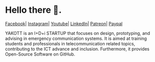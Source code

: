 # Hello there 👋.

[Facebook](https://www.facebook.com/yakott.ec/)|
[Instagram](https://www.instagram.com/yakott.ec/)|
[Youtube](https://www.youtube.com/channel/UCX0OJIAD9p3eljanX0_gtTA/)|
[LinkedIn](https://www.linkedin.com/company/yakott/)|
[Patreon](https://www.patreon.com/YAKOTTec/)|
[Paypal](https://paypal.me/YAKOTTec/)

YAKOTT is an I+D+i STARTUP that focuses on design, prototyping, and advising in emergency communication systems. It is aimed at training students and professionals in telecommunication related topics, contributing to the ICT advance and inclusion. Furthermore, it provides Open-Source Software on GitHub.
